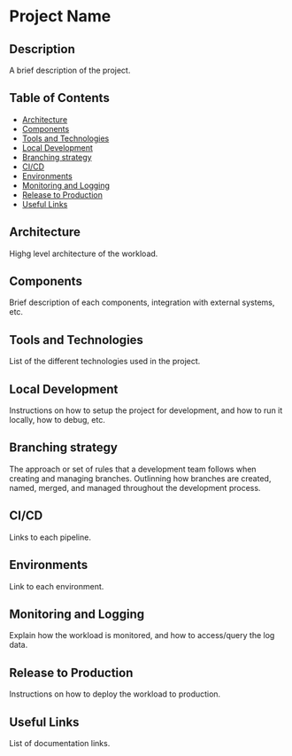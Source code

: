 # Project Name

## Description

A brief description of the project.

## Table of Contents

- [Architecture](#architecture)
- [Components](#components)
- [Tools and Technologies](#tools-and-technologies)
- [Local Development](#local-development)
- [Branching strategy](#branching-strategy)
- [CI/CD](#cicd)
- [Environments](#environments)
- [Monitoring and Logging](#monitoring-and-logging)
- [Release to Production](#release-to-production)
- [Useful Links](#useful-links)


## Architecture

Highg level architecture of the workload.

## Components

Brief description of each components, integration with external systems, etc.

## Tools and Technologies

List of the different technologies used in the project.

## Local Development

Instructions on how to setup the project for development, and how to run it locally, how to debug, etc.

## Branching strategy

The approach or set of rules that a development team follows when creating and managing branches. Outlinning how branches are created, named, merged, and managed throughout the development process.

## CI/CD

Links to each pipeline.

## Environments

Link to each environment.

## Monitoring and Logging

Explain how the workload is monitored, and how to access/query the log data. 

## Release to Production

Instructions on how to deploy the workload to production. 

## Useful Links

List of documentation links.